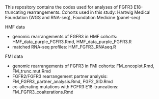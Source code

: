 This repository contains the codes used for analyses of FGFR3 E18-truncating rearrangements.
Cohorts used in this study: Hartwig Medical Foundation (WGS and RNA-seq), Foundation Medicine (panel-seq)

HMF data
- genomic rearrangements of FGFR3 in HMF cohorts: HMF_data_purple_FGFR3.Rmd, HMF_data_purple_FGFR3.R
- matched RNA-seq profiles: HMF_FGFR3_RNAseq.R

 FMI data
 - genomic rearrangements of FGFR3 in FMI cohorts: FM_oncoplot.Rmd, FM_trunc.mut.Rmd
 - FGFR2/FGFR3 rearrangement partner analysis: FM_FGFR3_partner_analysis.Rmd, FGF2_SID.Rmd
 - co-alterating mutations with FGFR3 E18-truncations: FM_FGFR3_coalterations.Rmd
